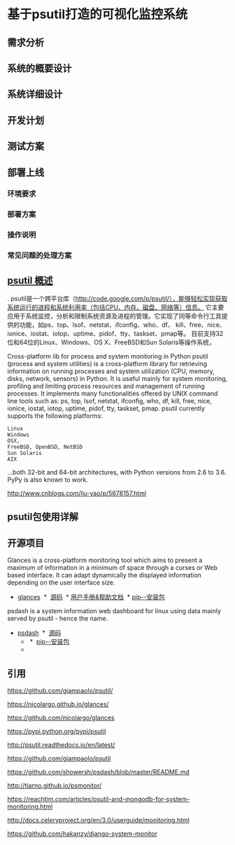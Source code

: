 # 基于psutil打造的可视化监控系统




## 需求分析


## 系统的概要设计


## 系统详细设计



## 开发计划 



## 测试方案



## 部署上线

### 环境要求

### 部署方案

### 操作说明

### 常见问题的处理方案














## [psutil 概述](https://github.com/giampaolo/psutil/)
. psutil是一个跨平台库（http://code.google.com/p/psutil/），能够轻松实现获取系统运行的进程和系统利用率（包括CPU、内存、磁盘、网络等）信息。
它主要应用于系统监控，分析和限制系统资源及进程的管理。它实现了同等命令行工具提供的功能，如ps、top、lsof、netstat、ifconfig、who、df、
kill、free、nice、ionice、iostat、iotop、uptime、pidof、tty、taskset、pmap等。
目前支持32位和64位的Linux、Windows、OS X、FreeBSD和Sun Solaris等操作系统，

Cross-platform lib for process and system monitoring in Python 
psutil (process and system utilities) is a cross-platform library for retrieving information on running processes and system utilization (CPU, memory, disks, network, sensors) in Python. It is useful mainly for system monitoring, profiling and limiting process resources and management of running processes. It implements many functionalities offered by UNIX command line tools such as: ps, top, lsof, netstat, ifconfig, who, df, kill, free, nice, ionice, iostat, iotop, uptime, pidof, tty, taskset, pmap. psutil currently supports the following platforms:

    Linux
    Windows
    OSX,
    FreeBSD, OpenBSD, NetBSD
    Sun Solaris
    AIX

...both 32-bit and 64-bit architectures, with Python versions from 2.6 to 3.6. PyPy is also known to work.


http://www.cnblogs.com/liu-yao/p/5678157.html


## psutil包使用详解







## 开源项目


Glances is a cross-platform monitoring tool which aims to present a maximum of information in a minimum of space through a curses or Web based interface. It can adapt dynamically the displayed information depending on the user interface size.

* [glances](https://nicolargo.github.io/glances/)
  *  [源码](https://github.com/nicolargo/glances)
  * [用户手册&帮助文档](http://glances.readthedocs.io/en/latest/index.html)
  * [pip--安装包](https://pypi.python.org/pypi/Glances)

psdash is a system information web dashboard for linux using data mainly served by psutil - hence the name.

* [psdash](https://psutil.readthedocs.io/en/latest/)
  *  [源码](https://github.com/Jahaja/psdash)
  *  []()
  *  [pip--安装包](https://pypi.python.org/pypi/psdash/0.6.2)
  *  []()





## 引用 



https://github.com/giampaolo/psutil/

https://nicolargo.github.io/glances/

https://github.com/nicolargo/glances

https://pypi.python.org/pypi/psutil

http://psutil.readthedocs.io/en/latest/

https://github.com/giampaolo/psutil

https://github.com/showersh/psdash/blob/master/README.md

http://tiarno.github.io/psmonitor/

https://reachtim.com/articles/psutil-and-mongodb-for-system-monitoring.html

http://docs.celeryproject.org/en/3.0/userguide/monitoring.html

https://github.com/hakanzy/django-system-monitor



